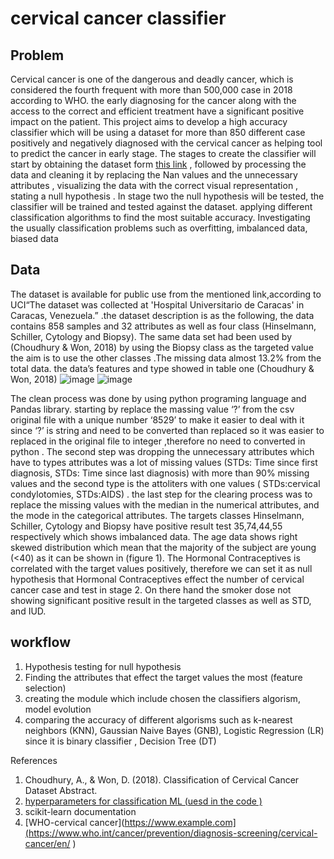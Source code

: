 # cervical cancer classifier 
## Problem
Cervical cancer is one of the dangerous and deadly cancer, which is considered the fourth frequent with more than 500,000 case in 2018 according to WHO. the early diagnosing for the cancer along with the access to the correct and efficient treatment have a significant positive impact on the patient. This project aims to develop a high accuracy classifier which will be using a dataset for more than 850 different case positively and negatively diagnosed with the cervical cancer as helping tool to predict the cancer in early stage. 
The stages to create the classifier will start by obtaining the dataset form [this link]( https://datahub.io/machine-learning/cervical-cancer)    , followed by processing the data and cleaning it by replacing the Nan values and the unnecessary attributes  , visualizing  the  data with the correct visual representation , stating a null hypothesis . 
In stage two the null hypothesis will be tested, the classifier will be trained and tested against the dataset. applying different classification algorithms to find the most suitable accuracy. Investigating the usually classification problems such as overfitting, imbalanced data, biased data

## Data 
The dataset is available for public use from the mentioned link,according to UCI“The dataset was collected at 'Hospital Universitario de Caracas' in Caracas, Venezuela.” .the dataset description is as the following, the data contains 858 samples and 32 attributes as well as four class (Hinselmann, Schiller, Cytology and Biopsy). The same data set had been used by (Choudhury & Won, 2018) by using the Biopsy class as the targeted  value  the aim is to use the other classes .The missing data almost 13.2% from the total data. the data’s features and type showed in table one (Choudhury & Won, 2018) 
![image](https://user-images.githubusercontent.com/91053938/177031169-f3aaf70f-d1db-4f2e-a2f6-f149c9172e74.png)
![image](https://user-images.githubusercontent.com/91053938/177031164-3a95e528-5861-43a3-94a0-2d4097482731.png)

The clean process was done by using python programing language and Pandas library. starting by  replace the massing value ‘?’ from the csv original file with a unique number ‘8529’ to make it easier to deal with it since ‘?’ is string  and need to be converted than replaced so it was easier to replaced in the original file to integer ,therefore no need to converted in python . 
The second step was dropping the unnecessary attributes  which have to types attributes was a lot of missing values (STDs: Time since first diagnosis, STDs: Time since last diagnosis) with more than 90% missing values and the second type is the attoliters with one values ( STDs:cervical condylotomies, STDs:AIDS) . the last step for the clearing process was to replace the missing values with the median in the numerical attributes, and the mode in the categorical attributes.
The targets classes Hinselmann, Schiller, Cytology and Biopsy have positive result test 35,74,44,55 respectively which shows imbalanced data.  The age data shows right skewed distribution which mean that the majority of the subject are young (<40) as it can be shown in (figure 1). The Hormonal Contraceptives is correlated with the target values positively, therefore we can set it as null hypothesis that Hormonal Contraceptives effect the number of cervical cancer case and test in stage 2.
On there hand the smoker dose not showing significant positive result in the targeted classes as well as STD, and IUD.
## workflow 
1.	Hypothesis testing for null hypothesis
2.	Finding the attributes that effect the target values the most (feature selection)
3.	creating the module which include chosen the classifiers algorism, model evolution 
4.	comparing the accuracy of different algorisms such as k-nearest neighbors (KNN), Gaussian Naive Bayes (GNB), Logistic Regression (LR) since it is binary classifier , Decision Tree (DT)

References 

1. Choudhury, A., & Won, D. (2018). Classification of Cervical Cancer Dataset Abstract.
2. [hyperparameters for classification ML (uesd in the code )](https://machinelearningmastery.com/hyperparameters-for-classification-machine-learning-algorithms/) 
3. scikit-learn documentation 
4. [WHO-cervical cancer](https://www.example.com](https://www.who.int/cancer/prevention/diagnosis-screening/cervical-cancer/en/ )

